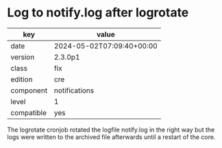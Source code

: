[//]: # (werk v2)
# Log to notify.log after logrotate

key        | value
---------- | ---
date       | 2024-05-02T07:09:40+00:00
version    | 2.3.0p1
class      | fix
edition    | cre
component  | notifications
level      | 1
compatible | yes

The logrotate cronjob rotated the logfile notify.log in the right way but the
logs were written to the archived file afterwards until a restart of the core.
